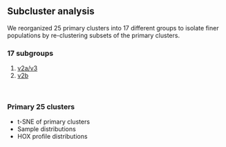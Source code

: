 ## Subcluster analysis

We reorganized 25 primary clusters into 17 different groups to isolate finer populations by re-clustering subsets of the primary clusters.

### 17 subgroups
1. [v2a/v3](https://roy-lab.github.io/subcluster_analysis/v2a/ordered_clusterset_means.svg)
2. [v2b](https://roy-lab.github.io/subcluster_analysis/v2b/ordered_clusterset_means.svg)
<br>

### Primary 25 clusters
* t-SNE of primary clusters
* Sample distributions
* HOX profile distributions
